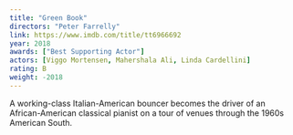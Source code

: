```yaml
---
title: "Green Book"
directors: "Peter Farrelly"
link: https://www.imdb.com/title/tt6966692
year: 2018
awards: ["Best Supporting Actor"]
actors: [Viggo Mortensen, Mahershala Ali, Linda Cardellini]
rating: B
weight: -2018
---
```

A working-class Italian-American bouncer becomes the driver of an African-American classical pianist on a tour of venues through the 1960s American South.